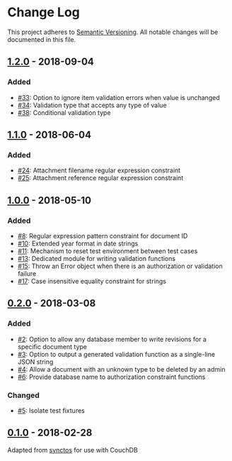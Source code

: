 # Change Log
This project adheres to [Semantic Versioning](http://semver.org/). All notable changes will be documented in this file.

## [1.2.0] - 2018-09-04
### Added
- [#33](https://github.com/OldSneerJaw/couchster/issues/33): Option to ignore item validation errors when value is unchanged
- [#34](https://github.com/OldSneerJaw/couchster/issues/34): Validation type that accepts any type of value
- [#38](https://github.com/OldSneerJaw/couchster/issues/38): Conditional validation type

## [1.1.0] - 2018-06-04
### Added
- [#24](https://github.com/OldSneerJaw/couchster/issues/24): Attachment filename regular expression constraint
- [#25](https://github.com/OldSneerJaw/couchster/issues/25): Attachment reference regular expression constraint

## [1.0.0] - 2018-05-10
### Added
- [#8](https://github.com/OldSneerJaw/couchster/issues/8): Regular expression pattern constraint for document ID
- [#10](https://github.com/OldSneerJaw/couchster/issues/10): Extended year format in date strings
- [#11](https://github.com/OldSneerJaw/couchster/issues/11): Mechanism to reset test environment between test cases
- [#13](https://github.com/OldSneerJaw/couchster/issues/13): Dedicated module for writing validation functions
- [#15](https://github.com/OldSneerJaw/couchster/issues/15): Throw an Error object when there is an authorization or validation failure
- [#17](https://github.com/OldSneerJaw/couchster/issues/17): Case insensitive equality constraint for strings

## [0.2.0] - 2018-03-08
### Added
- [#2](https://github.com/OldSneerJaw/couchster/issues/2): Option to allow any database member to write revisions for a specific document type
- [#3](https://github.com/OldSneerJaw/couchster/issues/3): Option to output a generated validation function as a single-line JSON string
- [#4](https://github.com/OldSneerJaw/couchster/issues/4): Allow a document with an unknown type to be deleted by an admin
- [#6](https://github.com/OldSneerJaw/couchster/issues/6): Provide database name to authorization constraint functions

### Changed
- [#5](https://github.com/OldSneerJaw/couchster/issues/5): Isolate test fixtures

## [0.1.0] - 2018-02-28
Adapted from [synctos](https://github.com/Kashoo/synctos) for use with CouchDB

[Unreleased]: https://github.com/OldSneerJaw/couchster/compare/v1.2.0...HEAD
[1.2.0]: https://github.com/OldSneerJaw/couchster/compare/v1.1.0...v1.2.0
[1.1.0]: https://github.com/OldSneerJaw/couchster/compare/v1.0.0...v1.1.0
[1.0.0]: https://github.com/OldSneerJaw/couchster/compare/v0.2.0...v1.0.0
[0.2.0]: https://github.com/OldSneerJaw/couchster/compare/v0.1.0...v0.2.0
[0.1.0]: https://github.com/OldSneerJaw/couchster/compare/73ba6a5...v0.1.0
